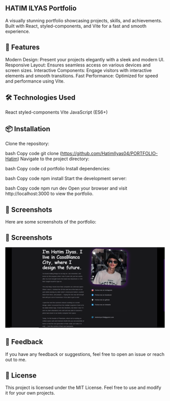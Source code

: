 ## HATIM ILYAS Portfolio
A visually stunning portfolio showcasing projects, skills, and achievements. Built with React, styled-components, and Vite for a fast and smooth experience.


## 🚀 Features
Modern Design: Present your projects elegantly with a sleek and modern UI.
Responsive Layout: Ensures seamless access on various devices and screen sizes.
Interactive Components: Engage visitors with interactive elements and smooth transitions.
Fast Performance: Optimized for speed and performance using Vite.
## 🛠️ Technologies Used
React
styled-components
Vite
JavaScript (ES6+)
## 📦 Installation
Clone the repository:

bash
Copy code
git clone (https://github.com/HatimIlyas04/PORTFOLIO-Hatim)
Navigate to the project directory:

bash
Copy code
cd portfolio
Install dependencies:

bash
Copy code
npm install
Start the development server:

bash
Copy code
npm run dev
Open your browser and visit http://localhost:3000 to view the portfolio.

## 📸 Screenshots
Here are some screenshots of the portfolio: 

## 📸 Screenshots


![Screenshot](Capture.PNG)






## 📝 Feedback
If you have any feedback or suggestions, feel free to open an issue or reach out to me.

## 📄 License
This project is licensed under the MIT License. Feel free to use and modify it for your own projects.
